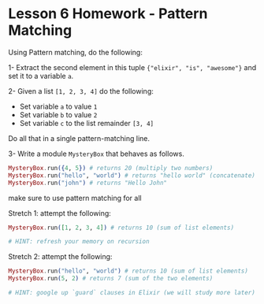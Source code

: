 # Lesson 6 Homework - Pattern Matching
Using Pattern matching, do the following:

1- Extract the second element in this tuple `{"elixir", "is", "awesome"}` and set it to a variable `a`.

2- Given a list `[1, 2, 3, 4]` do the following:
- Set variable `a` to value `1`
- Set variable `b` to value `2`
- Set variable `c` to the list remainder `[3, 4]`

Do all that in a single pattern-matching line.

3- Write a module `MysteryBox` that behaves as follows. 

```elixir
MysteryBox.run({4, 5}) # returns 20 (multiply two numbers)
MysteryBox.run("hello", "world") # returns "hello world" (concatenate)
MysteryBox.run("john") # returns "Hello John"
```
make sure to use pattern matching for all

Stretch 1: attempt the following:
```elixir
MysteryBox.run([1, 2, 3, 4]) # returns 10 (sum of list elements)

# HINT: refresh your memory on recursion
```

Stretch 2: attempt the following:
```elixir
MysteryBox.run("hello", "world") # returns 10 (sum of list elements)
MysteryBox.run(5, 2) # returns 7 (sum of the two elements)

# HINT: google up `guard` clauses in Elixir (we will study more later)
```

